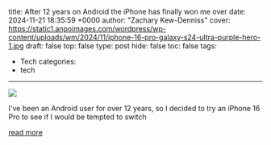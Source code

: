 title: After 12 years on Android the iPhone has finally won me over
date: 2024-11-21 18:35:59 +0000
author: "Zachary Kew-Denniss"
cover: https://static1.anpoimages.com/wordpress/wp-content/uploads/wm/2024/11/iphone-16-pro-galaxy-s24-ultra-purple-hero-1.jpg
draft: false
top: false
type: post
hide: false
toc: false
tags:
  - Tech
categories:
  - tech
---

![](https://static1.anpoimages.com/wordpress/wp-content/uploads/wm/2024/11/iphone-16-pro-galaxy-s24-ultra-purple-hero-1.jpg)

I've been an Android user for over 12 years, so I decided to try an iPhone 16 Pro to see if I would be tempted to switch

[read more](https://www.androidpolice.com/android-move-to-iphone-after-12-years/)
